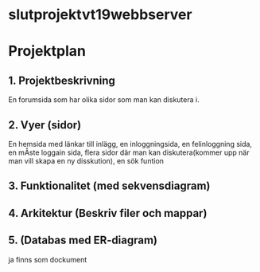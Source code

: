 # slutprojektvt19webbserver

# Projektplan

## 1. Projektbeskrivning
En forumsida som har olika sidor som man kan diskutera i.

## 2. Vyer (sidor)
En hemsida med länkar till inlägg, en inloggningsida, en felinloggning sida, en mÅste loggain sida,
flera sidor där man kan diskutera(kommer upp när man vill skapa en ny disskution), en sök funtion

## 3. Funktionalitet (med sekvensdiagram)

## 4. Arkitektur (Beskriv filer och mappar)

## 5. (Databas med ER-diagram)
ja finns som dockument